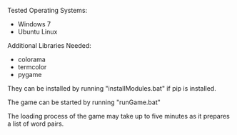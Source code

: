 Tested Operating Systems:
- Windows 7
- Ubuntu Linux

Additional Libraries Needed:
- colorama
- termcolor
- pygame

They can be installed by running "installModules.bat" if pip is installed.

The game can be started by running "runGame.bat"

The loading process of the game may take up to five minutes as it prepares a list of word pairs.
